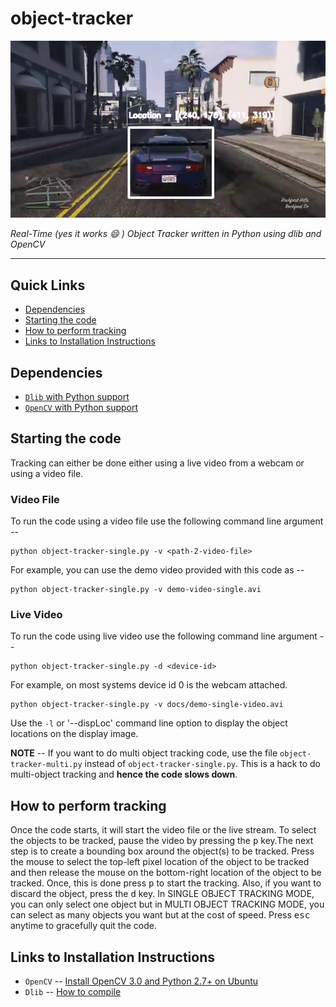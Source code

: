 # object-tracker

![Image](docs/images/cover-image-1.png)

_Real-Time (yes it works :smile: ) Object Tracker written in Python using dlib and OpenCV_

---

## Quick Links

* [Dependencies](#dependencies)
* [Starting the code](#starting-the-code)
* [How to perform tracking](#how-to-perform-tracking)
* [Links to Installation Instructions](#links-to-installation-instructions)

## Dependencies

* [`Dlib` with Python support](http://dlib.net/)
* [`OpenCV` with Python support](http://opencv.org)

## Starting the code

Tracking can either be done either using a live video from a webcam or using a video file.

### Video File

To run the code using a video file use the following command line argument --

```shell
python object-tracker-single.py -v <path-2-video-file>
```

For example, you can use the demo video provided with this code as --

```shell
python object-tracker-single.py -v demo-video-single.avi
```

### Live Video

To run the code using live video use the following command line argument --

```shell
python object-tracker-single.py -d <device-id>
```

For example, on most systems device id 0 is the webcam attached.

```shell:
python object-tracker-single.py -v docs/demo-single-video.avi
```

Use the `-l` or '--dispLoc' command line option to display the object locations on the display image.

__NOTE__ -- If you want to do multi object tracking code, use the file `object-tracker-multi.py` instead of `object-tracker-single.py`. This is a hack to do multi-object tracking and __hence the code slows down__.

## How to perform tracking

Once the code starts, it will start the video file or the live stream. To select the objects to be tracked, pause the video by pressing the <kbd>p</kbd> key.The next step is to create a bounding box around the object(s) to be tracked. Press the mouse to select the top-left pixel location of the object to be tracked and then release the mouse on the bottom-right location of the object to be tracked. Once, this is done press <kbd>p</kbd> to start the tracking. Also, if you want to discard the object, press the <kbd>d</kbd> key. In SINGLE OBJECT TRACKING MODE, you can only select one object but in MULTI OBJECT TRACKING MODE, you can select as many objects you want but at the cost of speed. Press <kbd>esc</kbd> anytime to gracefully quit the code.

## Links to Installation Instructions

* `OpenCV` -- [Install OpenCV 3.0 and Python 2.7+ on Ubuntu](http://www.pyimagesearch.com/2015/06/22/install-opencv-3-0-and-python-2-7-on-ubuntu/)
* `Dlib` -- [How to compile](http://dlib.net/compile.html)
